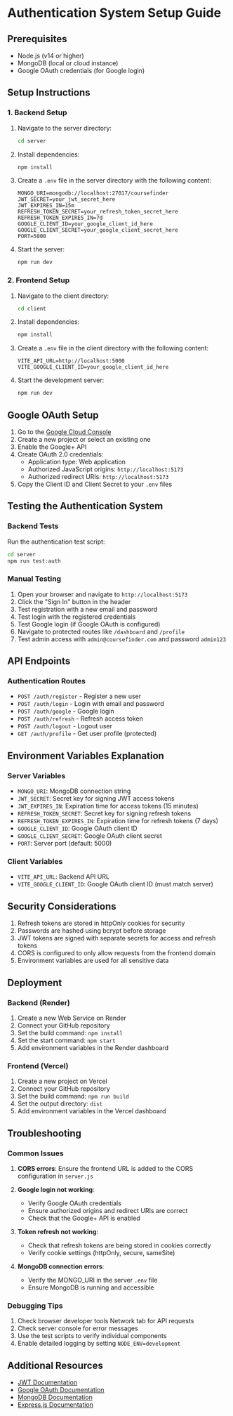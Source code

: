 # Authentication System Setup Guide

## Prerequisites
- Node.js (v14 or higher)
- MongoDB (local or cloud instance)
- Google OAuth credentials (for Google login)

## Setup Instructions

### 1. Backend Setup

1. Navigate to the server directory:
   ```bash
   cd server
   ```

2. Install dependencies:
   ```bash
   npm install
   ```

3. Create a `.env` file in the server directory with the following content:
   ```env
   MONGO_URI=mongodb://localhost:27017/coursefinder
   JWT_SECRET=your_jwt_secret_here
   JWT_EXPIRES_IN=15m
   REFRESH_TOKEN_SECRET=your_refresh_token_secret_here
   REFRESH_TOKEN_EXPIRES_IN=7d
   GOOGLE_CLIENT_ID=your_google_client_id_here
   GOOGLE_CLIENT_SECRET=your_google_client_secret_here
   PORT=5000
   ```

4. Start the server:
   ```bash
   npm run dev
   ```

### 2. Frontend Setup

1. Navigate to the client directory:
   ```bash
   cd client
   ```

2. Install dependencies:
   ```bash
   npm install
   ```

3. Create a `.env` file in the client directory with the following content:
   ```env
   VITE_API_URL=http://localhost:5000
   VITE_GOOGLE_CLIENT_ID=your_google_client_id_here
   ```

4. Start the development server:
   ```bash
   npm run dev
   ```

## Google OAuth Setup

1. Go to the [Google Cloud Console](https://console.cloud.google.com/)
2. Create a new project or select an existing one
3. Enable the Google+ API
4. Create OAuth 2.0 credentials:
   - Application type: Web application
   - Authorized JavaScript origins: `http://localhost:5173`
   - Authorized redirect URIs: `http://localhost:5173`
5. Copy the Client ID and Client Secret to your `.env` files

## Testing the Authentication System

### Backend Tests
Run the authentication test script:
```bash
cd server
npm run test:auth
```

### Manual Testing
1. Open your browser and navigate to `http://localhost:5173`
2. Click the "Sign In" button in the header
3. Test registration with a new email and password
4. Test login with the registered credentials
5. Test Google login (if Google OAuth is configured)
6. Navigate to protected routes like `/dashboard` and `/profile`
7. Test admin access with `admin@coursefinder.com` and password `admin123`

## API Endpoints

### Authentication Routes
- `POST /auth/register` - Register a new user
- `POST /auth/login` - Login with email and password
- `POST /auth/google` - Google login
- `POST /auth/refresh` - Refresh access token
- `POST /auth/logout` - Logout user
- `GET /auth/profile` - Get user profile (protected)

## Environment Variables Explanation

### Server Variables
- `MONGO_URI`: MongoDB connection string
- `JWT_SECRET`: Secret key for signing JWT access tokens
- `JWT_EXPIRES_IN`: Expiration time for access tokens (15 minutes)
- `REFRESH_TOKEN_SECRET`: Secret key for signing refresh tokens
- `REFRESH_TOKEN_EXPIRES_IN`: Expiration time for refresh tokens (7 days)
- `GOOGLE_CLIENT_ID`: Google OAuth client ID
- `GOOGLE_CLIENT_SECRET`: Google OAuth client secret
- `PORT`: Server port (default: 5000)

### Client Variables
- `VITE_API_URL`: Backend API URL
- `VITE_GOOGLE_CLIENT_ID`: Google OAuth client ID (must match server)

## Security Considerations

1. Refresh tokens are stored in httpOnly cookies for security
2. Passwords are hashed using bcrypt before storage
3. JWT tokens are signed with separate secrets for access and refresh tokens
4. CORS is configured to only allow requests from the frontend domain
5. Environment variables are used for all sensitive data

## Deployment

### Backend (Render)
1. Create a new Web Service on Render
2. Connect your GitHub repository
3. Set the build command: `npm install`
4. Set the start command: `npm start`
5. Add environment variables in the Render dashboard

### Frontend (Vercel)
1. Create a new project on Vercel
2. Connect your GitHub repository
3. Set the build command: `npm run build`
4. Set the output directory: `dist`
5. Add environment variables in the Vercel dashboard

## Troubleshooting

### Common Issues

1. **CORS errors**: Ensure the frontend URL is added to the CORS configuration in `server.js`

2. **Google login not working**: 
   - Verify Google OAuth credentials
   - Ensure authorized origins and redirect URIs are correct
   - Check that the Google+ API is enabled

3. **Token refresh not working**: 
   - Check that refresh tokens are being stored in cookies correctly
   - Verify cookie settings (httpOnly, secure, sameSite)

4. **MongoDB connection errors**: 
   - Verify the MONGO_URI in the server `.env` file
   - Ensure MongoDB is running and accessible

### Debugging Tips

1. Check browser developer tools Network tab for API requests
2. Check server console for error messages
3. Use the test scripts to verify individual components
4. Enable detailed logging by setting `NODE_ENV=development`

## Additional Resources

- [JWT Documentation](https://jwt.io/)
- [Google OAuth Documentation](https://developers.google.com/identity/gsi/web)
- [MongoDB Documentation](https://docs.mongodb.com/)
- [Express.js Documentation](https://expressjs.com/)
